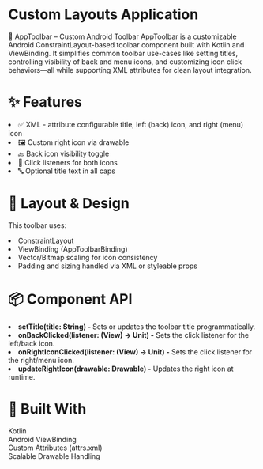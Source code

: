# Custom Layouts Application
🧩 AppToolbar – Custom Android Toolbar
AppToolbar is a customizable Android ConstraintLayout-based toolbar component built with Kotlin and ViewBinding. It simplifies common toolbar use-cases like setting titles, controlling visibility of back and menu icons, and customizing icon click behaviors—all while supporting XML attributes for clean layout integration.

# ✨ Features
<li>✅ XML - attribute configurable title, left (back) icon, and right (menu) icon
<li>🖼️ Custom right icon via drawable
<li>🔙 Back icon visibility toggle
<li>🎯 Click listeners for both icons
<li>🔤 Optional title text in all caps

# 🧱 Layout & Design
This toolbar uses:

<li>ConstraintLayout
<li>ViewBinding (AppToolbarBinding)
<li>Vector/Bitmap scaling for icon consistency
<li>Padding and sizing handled via XML or styleable props

# 📦 Component API
<li><b>setTitle(title: String) -
</b>
Sets or updates the toolbar title programmatically.

<li><b>onBackClicked(listener: (View) -> Unit) -</b>
Sets the click listener for the left/back icon.

<li><b>onRightIconClicked(listener: (View) -> Unit) -</b>
Sets the click listener for the right/menu icon.

<li><b>updateRightIcon(drawable: Drawable) -</b>
Updates the right icon at runtime.

# 🔧 Built With
Kotlin<br>
Android ViewBinding<br>
Custom Attributes (attrs.xml)<br>
Scalable Drawable Handling<br>


 
